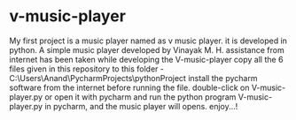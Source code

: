 # v-music-player
My first project is a music player named as v music player. it is developed in python.
A simple music player developed by Vinayak M. H.
assistance from internet has been taken while developing the V-music-player
copy all the 6 files given in this repository to this folder - C:\Users\Anand\PycharmProjects\pythonProject
install the pycharm software from the internet before running the file.
double-click on V-music-player.py or open it with pycharm and run the python program V-music-player.py in pycharm, and the music player will opens.
enjoy...!
